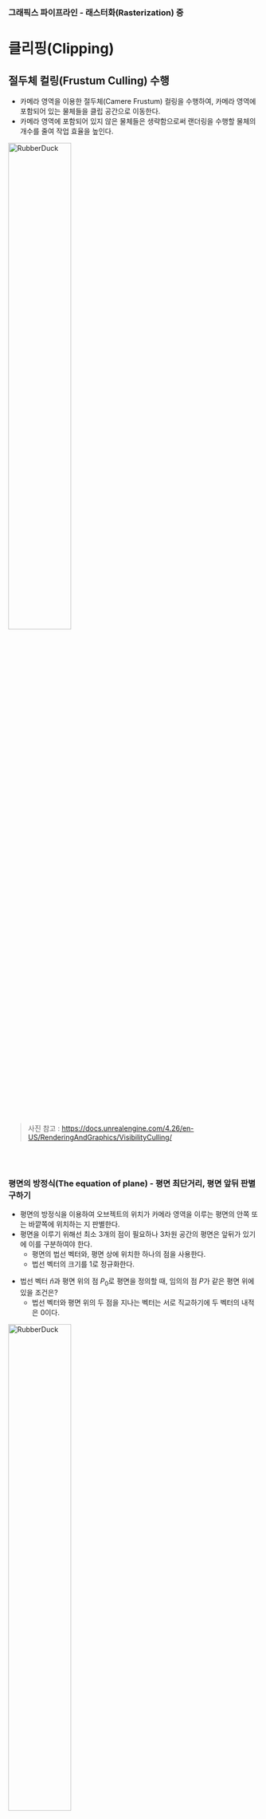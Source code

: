 ### 그래픽스 파이프라인 - 래스터화(Rasterization) 중

# 클리핑(Clipping)

## 절두체 컬링(Frustum Culling) 수행
- 카메라 영역을 이용한 절두체(Camere Frustum) 컬링을 수행하여, 카메라 영역에 포함되어 있는 물체들을 클립 공간으로 이동한다.
- 카메라 영역에 포함되어 있지 않은 물체들은 생략함으로써 랜더링을 수행할 물체의 개수를 줄여 작업 효율을 높인다.

<img src="https://github.com/hdh5184/Problem-Solving-Ability-Application/assets/127714162/832072be-fb4d-4078-8454-9c516f7fbf37" width="50%" title="px(픽셀) 크기 설정" alt="RubberDuck"></img>
> 사진 참고 : https://docs.unrealengine.com/4.26/en-US/RenderingAndGraphics/VisibilityCulling/

</br></br>
### 평면의 방정식(The equation of plane) - 평면 최단거리, 평면 앞뒤 판별 구하기
- 평면의 방정식을 이용하여 오브젝트의 위치가 카메라 영역을 이루는 평면의 안쪽 또는 바깥쪽에 위치하는 지 판별한다.
- 평면을 이루기 위해선 최소 3개의 점이 필요하나 3차원 공간의 평면은 앞뒤가 있기에 이를 구분하여야 한다.
  - 평면의 법선 벡터와, 평면 상에 위치한 하나의 점을 사용한다.
  - 법선 벡터의 크기를 1로 정규화한다.

* 법선 벡터 $\widehat{n}$과 평면 위의 점 $P_{0}$로 평면을 정의할 때, 임의의 점 $P$가 같은 평면 위에 있을 조건은?
  * 법선 벡터와 평면 위의 두 점을 지나는 벡터는 서로 직교하기에 두 벡터의 내적은 0이다.

<img src="https://github.com/hdh5184/Problem-Solving-Ability-Application/assets/127714162/a424ac58-8db2-47d9-a3ab-58ccfa15e60e" width="50%" title="px(픽셀) 크기 설정" alt="RubberDuck"></img>

$\widehat{n}\cdot (P - P_{0}) = (a, b, c)\cdot (x-x_{0}, y-y_{0}, z-z_{0}) = 0$

$=ax+by+cz-(ax_{0}+by_{0}+cz_{0}) = 0$
<br/> <br/> 
* 법선 벡터 $(a,b,c)$와 평면의 점 $(x_{0}, y_{0}, z_{0})$은 사전에 주어진 값이므로 $-(ax_{0}+by_{0}+cz_{0})$은 미리 계산할 수 있는 상수이다.
* 이를 $d$로 치환하여 간략히 표시한다. 이후 나온 수식이 평면의 방정식이 된다.

$ax+by+cz+d=0$

<br/> <br/> 
#### 상수 d의 의미
* 상수 $d$는 법선 벡터 $(a,b,c)$와 벡터 $(x_{0}, y_{0}, z_{0})$와의 내적에 - 부호를 설정한 결과가 된다.
  * $(x_{0}, y_{0}, z_{0})$는 점 $P_{0}$의 좌표이나, 원점 $O$에서 점 $P$로 향하는 벡터의 값으로도 사용한다.

$d=-(ax_{0}+by_{0}+cz_{0})$

$d=-(a,b,c)\cdot (x_{0},y_{0}, z_{0})$

$d=-\widehat{n}\cdot \overrightarrow{OP_{0}} = -\widehat{n}\cdot \overrightarrow{p}$
</br>
* $\widehat{n}\cdot \overrightarrow{p}$의 벡터 내적 값을 구한다.
  * 법선 벡터의 크기는 1이므로 간단히 정리된다.

$\widehat{n}\cdot \overrightarrow{p}=\left | \widehat{n} \right |\left | \overrightarrow{p} \right |cos\theta = \left | \overrightarrow{p} \right |cos\theta$
* 평면과 법선 벡터는 서로 직교하기에 $\widehat{n}\cdot \overrightarrow{p}$는 원점에서 평면까지의 최단거리가 된다.

<img src="https://github.com/hdh5184/Problem-Solving-Ability-Application/assets/127714162/414e1095-c4d8-4d4f-b995-b90a6fb815ed" width="50%" title="px(픽셀) 크기 설정" alt="RubberDuck"></img>

* $d = -\widehat{n}\cdot \overrightarrow{p}$ 이므로 $d$는 원점에서 평면까지의 최단거리 (또는 내적)에 - 부호를 설정하게 된다.
  * 내적의 성질 - 두 벡터가 같은 방향을 바라보고 있으면 + 값이, 다른 방향이면 - 값이 나온다.
* 내적의 성질을 이용하여 $\widehat{n}\cdot \overrightarrow{p}$ 값이 양수이면 $d$는 음수, 그 반대이면 $d$는 양수가 된다.
* $d$의 절댓값으로 임의의 점과 평면의 최단거리를 구한다.

> $d > 0$인 경우 : 평면이 바라보는 방향이 원점을 향한다 - 평면 바깥에 속한다 - 카메라 영역 밖에 있다.   
> $d < 0$인 경우 : 평면이 바라보는 방향이 원점에서 멀어진다 - 평면 안쪽에 속한다 - 카메라 영역 안에 있다.   
> $d = 0$인 경우 : 원점이 평면 위에 속한다 - 카메라 영역에 걸쳐 있다.

* 원점이 평면 위에 있으면 $d$ 값은 언제나 0이다.

$ax+by+cz+d=0$

$ax+by+cz=0$

* 평면의 법선 벡터 $(a,b,c)$와 평면 위에 있는 원점 $(x,y,z)$를 이용해 $ax+by+cz=0$이라는 평면의 방정식을 얻을 수 있다.

> $ax+by+cz+d > 0$인 경우 : 평면이 바라보는 방향이 원점을 향한다 - 평면 바깥에 속한다 - 카메라 영역 밖에 있다.   
> $ax+by+cz+d < 0$인 경우 : 평면이 바라보는 방향이 원점에서 멀어진다 - 평면 안쪽에 속한다 - 카메라 영역 안에 있다.   
> $ax+by+cz+d=0$인 경우 : 원점이 평면 위에 속한다 - 카메라 영역에 걸쳐 있다.

</br></br>
### 바운딩 볼륨(Bounding volume)
- 절두체 컬링 수행 시 카메라 영역 포함 유무를 오브젝트 위치로 기준을 정하게 되면 생기는 문제를 해결하기 위해 사용된다.
- 실질적으로 카메라 영역 안에 오브젝트 영역 일부분이 속해 있으나, 오브젝트 위치가 카메라 영역 밖에 있을 경우 해당 오브젝트를 생략하는 문제가 발생한다.
  - (이와 같은 문제를 카메라 이동, 회전 등 변환 시 화면 가장자리에 오브젝트가 튀는 모습으로 확인한다.)
- 오브젝트 위치 대신 오브젝트 영역을 감안하여 볼륨마다 최소한의 부피를 가진 도형을 이용하여 절두체 컬링을 수행한다.

<img src="https://github.com/hdh5184/Problem-Solving-Ability-Application/assets/127714162/9b87f903-fd0b-444b-bf7b-24ba0bccb331" width="50%" title="px(픽셀) 크기 설정" alt="RubberDuck"></img>
> 사진 참고 : https://www.researchgate.net/figure/Bounding-volumes-sphere-axis-aligned-bounding-box-AABB-oriented-bounding-box_fig9_272093426

#### 구(Sphere) 바운딩 볼륨
- 절두체 컬링을 수행하는 데 가장 쉽고 빠르게 파악할 수 있는 방법이다.
- 절두체 영역을 이루는 평면과 구의 중심에 대한 평면의 방정식과 구의 반지름 $r$을 이용하여 카메라 영역 안에 (전체 또는 일부분)속하는 지, 또는 밖인지 판별한다.

* 평면의 법선 벡터 $(a,b,c)$와 오브젝트의 구 바운딩 볼륨의 중심 좌표 $(x,y,z)$간 평면의 방정식 $ax+by+cz+d$ 값을 구한다.
* 값이 0보다 크면 구 바운딩 볼륨의 중심은 평면 바깥에 속하며, 즉 카메라 영역 밖에 있다.
* 이때 $ax+by+cz+d$의 값이 구 바운딩 볼륨의 중심의 반지름 $r$보다 적거나 같을 경우, 구 바운딩 볼륨 영역은 카메라 영역에 걸쳐지게 된다.
* 또한 $ax+by+cz+d$의 값이 구 바운딩 볼륨의 중심의 반지름 $r$보다 클 경우, 구 바운딩 볼륨 영역은 카메라 영역으로부터 완전히 벗어나므로 그리기 대상에서 제외한다.

<img src="https://github.com/hdh5184/Problem-Solving-Ability-Application/assets/127714162/a925927f-44d8-4d88-a0a9-2c0f68afa3d3" width="50%" title="px(픽셀) 크기 설정" alt="RubberDuck"></img>

* 최종적으로 $ax+by+cz+d > r$인 경우 해당 오브젝트는 그리기 대상에서 제외한다.


#### 박스 바운딩 볼륨 - AABB 판정(Axis aligned bounding box)
- 구 바운딩 볼륨을 이용하는 것보다 정교한 절두체 컬링을 수행한다.
- 각 축 영역의 최댓값과 최소값을 지정하여 오브젝트를 완전히 감싸는 박스 영역을 이룬다.
- 3차원 모든 기저 축에 평행한 AABB 박스 영역이 형성되고, 박스 영역을 이루는 정점은 위치에 따라 각 축의 최솟값(min)과 최댓값(max)을 가진다.

<img src="https://github.com/hdh5184/Problem-Solving-Ability-Application/assets/127714162/22863719-61cc-4824-9063-af3563924f4a" width="50%" title="px(픽셀) 크기 설정" alt="RubberDuck"></img>

##### AABB 영역과 평면과의 판정
- AABB 영역과 평면 법선 벡터의 x,y,z 축은 모두 직교하므로 각 축의 데이터는 독립적으로 동작한다.
- 따라서 각 법선 벡터의 요소와 AABB 영역의 점 요소를 비교하여 평면에서 가장 가까운 AABB 영역의 점을 구할 수 있다.

> 평면 법선 벡터의 모든 요소가 양수 $(+,+,+)$인 경우, 해당 평면과 가장 가까운 AABB 영역의 점은 모든 요소가 최솟값 $(min,min,min)$인 점이다.   
> 평면 법선 벡터의 모든 요소가 음수 $(-,-,-)$인 경우, 해당 평면과 가장 가까운 AABB 영역의 점은 모든 요소가 최댓값 $(max,max,max)$인 점이다.   
> 평면 법선 벡터의 요소가 $(+,-,+)$인 경우, 해당 평면과 가장 가까운 AABB 영역의 점은 요소가 $(min,max,min)$인 점이다.   
> 평면 법선 벡터의 요소가 $(-,+,-)$인 경우, 해당 평면과 가장 가까운 AABB 영역의 점은 요소가 $(max,min,max)$인 점이다.   

* 평면의 법선 벡터 $(a,b,c)$와 평면과 가장 가까운 AABB 영역의 점 $p (x,y,z)$간 평면의 방정식 $ax+by+cz+d$ 값을 구한다.
* 값이 0보다 크면 AABB 영역은 완전히 평면 바깥에 속하며, 즉 완전히 카메라 영역 밖에 있다.
  * 값이 0보다 작을 경우, $p$ 위치와 정반대인 점 $p'$를 이용하여(각 좌표 성분의 최댓값과 최솟값이 반전), 평면과 $p' (x',y',z')$ 간 평면의 방정식 $ax'+by'+cz'+d$ 값을 구한다.
  * 점 $p'$를 이용한 값이 0보다 크면 오브젝트 영역은 평면에 걸치게 되어, 즉 카메라 영역에 걸쳐있다.
* 이 외의 경우는 완전히 평면 안쪽에 속하며, 즉 완전히 카메라 영역 안에 있다.

## 원근 나눗셈(Perspective division)
- 카메라 공간 영역 내 물체들은 투영 변환을 거쳐 클립 공간으로 이동된다.

<img src="https://github.com/hdh5184/Problem-Solving-Ability-Application/assets/127714162/2d4d04fd-1209-4fbb-8918-f6889f88e93f" width="50%" title="px(픽셀) 크기 설정" alt="RubberDuck"></img>

- 최종적으로 3차원 공간을 2차원 평면으로 확인하도록 원근법을 적용하기 위해 절두체 클립 공간을 데카르트 좌표계의 직육면체 공간으로 변환한다.
- 투영 변환된 클립 공간의 모든 3차원 성분을 $-z$로 나눈다.
  - 실질적으로 $z$값은 투영 변환된 정점의 동차좌표 $(x,y,z,w)$에서 $w$성분에 저장되어 있기에 $w$성분 값으로 모든 성분을 나눈다.
 
 <img src="https://github.com/hdh5184/Problem-Solving-Ability-Application/assets/127714162/fec2c836-c86c-4025-b02f-d3bbfdd567c1" width="50%" title="px(픽셀) 크기 설정" alt="RubberDuck"></img>
 
<img src="https://github.com/hdh5184/Problem-Solving-Ability-Application/assets/127714162/770f109c-3f38-45aa-8234-ee2ea474c682" width="20%" title="px(픽셀) 크기 설정" alt="RubberDuck"></img>

- 원근 나눗셈으로 멀리 떨어진 물체를 작게 만들어 원근법을 구현한다.

<img src="https://github.com/hdh5184/Problem-Solving-Ability-Application/assets/127714162/71cc0016-38ed-4aad-8335-b7486e27ea30" width="50%" title="px(픽셀) 크기 설정" alt="RubberDuck"></img>
<img src="https://github.com/hdh5184/Problem-Solving-Ability-Application/assets/127714162/ef026ab5-a395-41e7-82bf-72019e5b206e" width="50%" title="px(픽셀) 크기 설정" alt="RubberDuck"></img>

- 원근 나눗셈을 통해 클립 공간은 동차 좌표계 $(x,y,z,w)$에서 3차원 데카르트 좌표계 $(x,y,z)$로 변환된다.
- 각 3차원 좌표 범위가 $[-1, 1]$로 이루기에 NDC(normalized device coordinates)공간으로 정규화된다. (방식에 따라 DirectX의 경우 $z$ 좌표 범위가 $[0,1]$이다)
  - 카메라부터의 오브젝트 위치에 따라 화면에 그리는 순서를 적용할 좌표 성분은 $z$이며, 근평면(Near plane)의 $z$ 값은 최소, 원평면(Far plane)의 $z$ 값은 최대가 된다.
- 클립 공간 내 물체들이 NDC 공간 내에 위치하게 된다.

<img src="https://github.com/hdh5184/Problem-Solving-Ability-Application/assets/127714162/4db9a473-3116-439f-b143-63bbe135293c" width="50%" title="px(픽셀) 크기 설정" alt="RubberDuck"></img>
 > 사진 참고 : https://stackoverflow.com/questions/46164180/calculating-frustum-fov-for-a-perspectivecamera

### 클리핑(Clipping)

- 투영 변환이 이루어진 클립 공간 내 물체들 중 클립 공간 영역의 일부만이 포함되어 있는 물체에 적용된다.
- 해당 물체 영역을 클립 공간 내부와 외부로 분리하여 별개의 물체로 나눈다 (잘린 부분을 기점으로 새로운 정점이 생성된다).
- 클립 공간 외부로 분리된 물체를 랜더링할 물체에서 생략한다. 
- 절두체 영역에서 클리핑을 수행하는 것보다 투영 변환 - 정규화된 NDC 영역에서 수행하는 것이 더 효율적이다.

<img src="https://github.com/hdh5184/Problem-Solving-Ability-Application/assets/127714162/af5be8bf-2eb5-40f4-9124-40a5c8a840ba" width="50%" title="px(픽셀) 크기 설정" alt="RubberDuck"></img>
 > 절두체 영역에서 클리핑 수행

<img src="https://github.com/hdh5184/Problem-Solving-Ability-Application/assets/127714162/70504393-fd23-476e-8c3e-52bd9dccce9a" width="50%" title="px(픽셀) 크기 설정" alt="RubberDuck"></img>
 > NDC 영역에서 클리핑 수행   
사진 참고 : https://gfxcourses.stanford.edu/cs248/winter21/lecture/texture/

<img src="https://github.com/hdh5184/Problem-Solving-Ability-Application/assets/127714162/1b7c7331-87e7-46e8-99c4-9a1192fd364b" width="30%" title="px(픽셀) 크기 설정" alt="RubberDuck"></img>
> 사진 참고 : https://www.scratchapixel.com

   
# 뒷면 제거(Back-face culling)

### 벡터의 내적을 이용하는 방법
- 면을 이루는 법선 벡터와, 면을 이루는 정점부터 카메라를 바라보는 벡터를 이용한다. (z축 방향)
- 두 벡터의 내적을 계산한 결과를 통해 면의 앞뒤 방향(또한 변만 보이는 옆)을 판별할 수 있다.
<img width="70%" alt="image" src="https://github.com/hdh5184/Problem-Solving-Ability-Application/assets/127714162/33609784-b0a9-4f48-bcf6-016702416a55">

- 카메라 절두체 영역과 투영 변환 영역(NDC 영역)은 z축이 서로 상반되기에 각각의 앞뒤 방향 판별도 상반된다.
- NDC 영역은 기존 카메라를 바라보는 벡터 방향이 -z축 방향이며, 단일 벡터만으로 투영한다.
<img width="70%" alt="image" src="https://github.com/hdh5184/Problem-Solving-Ability-Application/assets/127714162/bb597909-1863-447a-84ea-dc52a1c482c0">

### 삼각형의 정점 정렬 순서를 이용하는 방법 (행렬식)
- NDC 영역의 $z$를 생략한 2차원으로 투영된 삼각형 면의 정점 정렬 순서를 이용한다.
- 삼각형 면을 이루는 정점 좌표로 행렬식을 이용한 결과에 따라 면의 앞뒤 방향을 판별할 수 있다.
- 백터의 내적을 이용하는 방법보다 간편하다.

<img width="70%" alt="image-2" src="https://github.com/hdh5184/Problem-Solving-Ability-Application/assets/127714162/476863fa-1f63-473f-8562-cdef969dbb38">

- 2차원으로 투영된 삼각형은 각 정점마다 $x, y$값을 가지고 있다.
- 삼각형 < $v_{1}, v_{2}, v_{3}$ >을 이용하여 $v_{1}$과 $v_{2}$를 잇는 벡터 $(x_{2} - x_{1}, y_{2} - y_{1})$와 $v_{1}$과 $v_{3}$를 잇는 벡터 $(x_{3} - x_{1}, y_{3} - y_{1})$를 구한다.
- 두 벡터를 이용하여 행렬식을 이용하여 값을 구한다.

<img width="50%" alt="행렬식" src="https://github.com/hdh5184/Problem-Solving-Ability-Application/assets/127714162/60c870e7-23d7-4072-aa0d-a3b4a91d03e5">

- 행렬식의 값이 양수일 경우 앞면으로, 음수일 경우 뒷면으로 판별한다.
- 행렬식 값은 정점 정렬이 시계 방향인 경우 음수, 반시계 방향인 경우 양수로 계산되므로 정점 정렬이 시계 방향인 경우가 뒷면을 이룬다.

> 위의 방법들을 통해 뒷면을 추려낸다.   
> 불투명한 물체의 뒷면이 화면상에 보이지 않기에 렌더링 대상에서 제외하기 위해 사용되나, (반)투명한 물체의 경우 뒷면이 화면상에 보이거나 뒤의 물체와 색상 보간을 위해 생략하기도 한다.



#### 참고 문헌
> 이득우, 「이득우의 게임 수학」, 책만, 2022   
> Carnegie Mellon University, COMPUTER GRAPHICS (CMU 15-462/662), http://15462.courses.cs.cmu.edu/fall2021/home    
> jidon333, 3차원 물체를 그리기 위한 랜더링 파이프라인 요약, https://jidon333.github.io/blog/Rendering-pipeline    
> woohyeon, 3 - 래스터화(Rasterization), https://woo-dev.tistory.com/172    
> 김랜턴, [OpenGL ES를 이용한 3차원 컴퓨터 그래픽스 입문] 챕터 7- 래스터라이저, https://j1y00h4.tistory.com/10    
